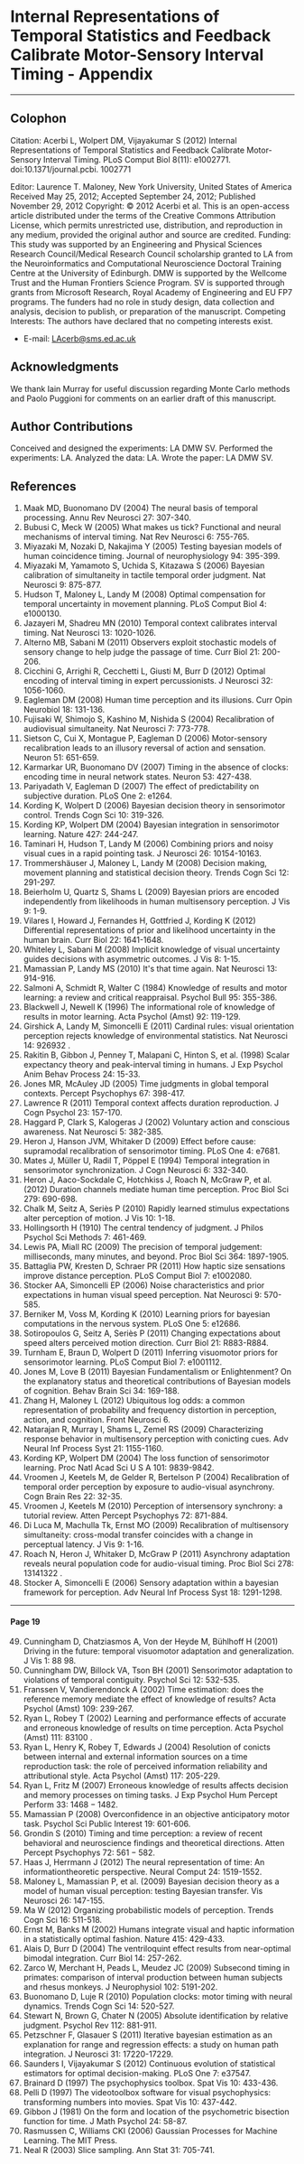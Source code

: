 # Internal Representations of Temporal Statistics and Feedback Calibrate Motor-Sensory Interval Timing - Appendix

---

## Colophon

Citation: Acerbi L, Wolpert DM, Vijayakumar S (2012) Internal Representations of Temporal Statistics and Feedback Calibrate Motor-Sensory Interval Timing. PLoS Comput Biol 8(11): e1002771. doi:10.1371/journal.pcbi. 1002771

Editor: Laurence T. Maloney, New York University, United States of America
Received May 25, 2012; Accepted September 24, 2012; Published November 29, 2012
Copyright: © 2012 Acerbi et al. This is an open-access article distributed under the terms of the Creative Commons Attribution License, which permits unrestricted use, distribution, and reproduction in any medium, provided the original author and source are credited.
Funding: This study was supported by an Engineering and Physical Sciences Research Council/Medical Research Council scholarship granted to LA from the Neuroinformatics and Computational Neuroscience Doctoral Training Centre at the University of Edinburgh. DMW is supported by the Wellcome Trust and the Human Frontiers Science Program. SV is supported through grants from Microsoft Research, Royal Academy of Engineering and EU FP7 programs. The funders had no role in study design, data collection and analysis, decision to publish, or preparation of the manuscript.
Competing Interests: The authors have declared that no competing interests exist.

- E-mail: LAcerb@sms.ed.ac.uk

## Acknowledgments

We thank Iain Murray for useful discussion regarding Monte Carlo methods and Paolo Puggioni for comments on an earlier draft of this manuscript.

## Author Contributions

Conceived and designed the experiments: LA DMW SV. Performed the experiments: LA. Analyzed the data: LA. Wrote the paper: LA DMW SV.

## References

1. Maak MD, Buonomano DV (2004) The neural basis of temporal processing. Annu Rev Neurosci 27: 307-340.
2. Bubusi C, Meck W (2005) What makes us tick? Functional and neural mechanisms of interval timing. Nat Rev Neurosci 6: 755-765.
3. Miyazaki M, Nozaki D, Nakajima Y (2005) Testing bayesian models of human coincidence timing. Journal of neurophysiology 94: 395-399.
4. Miyazaki M, Yamamoto S, Uchida S, Kitazawa S (2006) Bayesian calibration of simultaneity in tactile temporal order judgment. Nat Neurosci 9: 875-877.
5. Hudson T, Maloney L, Landy M (2008) Optimal compensation for temporal uncertainty in movement planning. PLoS Comput Biol 4: e1000130.
6. Jazayeri M, Shadreu MN (2010) Temporal context calibrates interval timing. Nat Neurosci 13: 1020-1026.
7. Alterno MB, Sabani M (2011) Observers exploit stochastic models of sensory change to help judge the passage of time. Curr Biol 21: 200-206.
8. Cicchini G, Arrighi R, Cecchetti L, Giusti M, Burr D (2012) Optimal encoding of interval timing in expert percussionists. J Neurosci 32: 1056-1060.
9. Eagleman DM (2008) Human time perception and its illusions. Curr Opin Neurobiol 18: 131-136.
10. Fujisaki W, Shimojo S, Kashino M, Nishida S (2004) Recalibration of audiovisual simultaneity. Nat Neurosci 7: 773-778.
11. Sietson C, Cui X, Montague P, Eagleman D (2006) Motor-sensory recalibration leads to an illusory reversal of action and sensation. Neuron 51: 651-659.
12. Karmarkar UR, Buonomano DV (2007) Timing in the absence of clocks: encoding time in neural network states. Neuron 53: 427-438.
13. Pariyadath V, Eagleman D (2007) The effect of predictability on subjective duration. PLoS One 2: e1264.
14. Kording K, Wolpert D (2006) Bayesian decision theory in sensorimotor control. Trends Cogn Sci 10: 319-326.
15. Kording KP, Wolpert DM (2004) Bayesian integration in sensorimotor learning. Nature 427: 244-247.
16. Taminari H, Hudson T, Landy M (2006) Combining priors and noisy visual cues in a rapid pointing task. J Neurosci 26: 10154-10163.
17. Trommershäuser J, Maloney L, Landy M (2008) Decision making, movement planning and statistical decision theory. Trends Cogn Sci 12: 291-297.
18. Beierholm U, Quartz S, Shams L (2009) Bayesian priors are encoded independently from likelihoods in human multisensory perception. J Vis 9: 1-9.
19. Vilares I, Howard J, Fernandes H, Gottfried J, Kording K (2012) Differential representations of prior and likelihood uncertainty in the human brain. Curr Biol 22: 1641-1648.
20. Whiteley L, Sabani M (2008) Implicit knowledge of visual uncertainty guides decisions with asymmetric outcomes. J Vis 8: 1-15.
21. Mamassian P, Landy MS (2010) It's that time again. Nat Neurosci 13: 914-916.
22. Salmoni A, Schmidt R, Walter C (1984) Knowledge of results and motor learning: a review and critical reappraisal. Psychol Bull 95: 355-386.
23. Blackwell J, Newell K (1996) The informational role of knowledge of results in motor learning. Acta Psychol (Amst) 92: 119-129.
24. Girshick A, Landy M, Simoncelli E (2011) Cardinal rules: visual orientation perception rejects knowledge of environmental statistics. Nat Neurosci 14: 926932 .
25. Rakitin B, Gibbon J, Penney T, Malapani C, Hinton S, et al. (1998) Scalar expectancy theory and peak-interval timing in humans. J Exp Psychol Anim Behav Process 24: 15-33.
26. Jones MR, McAuley JD (2005) Time judgments in global temporal contexts. Percept Psychophys 67: 398-417.
27. Lawrence R (2011) Temporal context affects duration reproduction. J Cogn Psychol 23: 157-170.
28. Haggard P, Clark S, Kalogeras J (2002) Voluntary action and conscious awareness. Nat Neurosci 5: 382-385.
29. Heron J, Hanson JVM, Whitaker D (2009) Effect before cause: supramodal recalibration of sensorimotor timing. PLoS One 4: e7681.
30. Mates J, Müller U, Radil T, Pöppel E (1994) Temporal integration in sensorimotor synchronization. J Cogn Neurosci 6: 332-340.
31. Heron J, Aaco-Sockdale C, Hotchkiss J, Roach N, McGraw P, et al. (2012) Duration channels mediate human time perception. Proc Biol Sci 279: 690-698.
32. Chalk M, Seitz A, Seriès P (2010) Rapidly learned stimulus expectations alter perception of motion. J Vis 10: 1-18.
33. Hollingsorth H (1910) The central tendency of judgment. J Philos Psychol Sci Methods 7: 461-469.
34. Lewis PA, Miall RC (2009) The precision of temporal judgement: milliseconds, many minutes, and beyond. Proc Biol Sci 364: 1897-1905.
35. Battaglia PW, Kresten D, Schraer PR (2011) How haptic size sensations improve distance perception. PLoS Comput Biol 7: e1002080.
36. Stocker AA, Simoncelli EP (2006) Noise characteristics and prior expectations in human visual speed perception. Nat Neurosci 9: 570-585.
37. Berniker M, Voss M, Kording K (2010) Learning priors for bayesian computations in the nervous system. PLoS One 5: e12686.
38. Sotiropoulos G, Seitz A, Seriès P (2011) Changing expectations about speed alters perceived motion direction. Curr Biol 21: R883-R884.
39. Turnham E, Braun D, Wolpert D (2011) Inferring visuomotor priors for sensorimotor learning. PLoS Comput Biol 7: e1001112.
40. Jones M, Love B (2011) Bayesian Fundamentalism or Enlightenment? On the explanatory status and theoretical contributions of Bayesian models of cognition. Behav Brain Sci 34: 169-188.
41. Zhang H, Maloney L (2012) Ubiquitous log odds: a common representation of probability and frequency distortion in perception, action, and cognition. Front Neurosci 6.
42. Natarajan R, Murray I, Shams L, Zemel RS (2009) Characterizing response behavior in multisensory perception with conicting cues. Adv Neural Inf Process Syst 21: 1155-1160.
43. Kording KP, Wolpert DM (2004) The loss function of sensorimotor learning. Proc Natl Acad Sci U S A 101: 9839-9842.
44. Vroomen J, Keetels M, de Gelder R, Bertelson P (2004) Recalibration of temporal order perception by exposure to audio-visual asynchrony. Cogn Brain Res 22: 32-35.
45. Vroomen J, Keetels M (2010) Perception of intersensory synchrony: a tutorial review. Atten Percept Psychophys 72: 871-884.
46. Di Luca M, Machulla Tk, Ernst MO (2009) Recalibration of multisensory simultaneity: cross-modal transfer coincides with a change in perceptual latency. J Vis 9: 1-16.
47. Roach N, Heron J, Whitaker D, McGraw P (2011) Asynchrony adaptation reveals neural population code for audio-visual timing. Proc Biol Sci 278: 13141322 .
48. Stocker A, Simoncelli E (2006) Sensory adaptation within a bayesian framework for perception. Adv Neural Inf Process Syst 18: 1291-1298.

---

#### Page 19

49. Cunningham D, Chatziasmos A, Von der Heyde M, Bühlhoff H (2001) Driving in the future: temporal visuomotor adaptation and generalization. J Vis 1: 88 98.
50. Cunningham DW, Billock VA, Tson BH (2001) Sensorimotor adaptation to violations of temporal contiguity. Psychol Sci 12: 532-535.
51. Franssen V, Vandierendonck A (2002) Time estimation: does the reference memory mediate the effect of knowledge of results? Acta Psychol (Amst) 109: 239-267.
52. Ryan L, Robey T (2002) Learning and performance effects of accurate and erroneous knowledge of results on time perception. Acta Psychol (Amst) 111: 83100 .
53. Ryan L, Henry K, Robey T, Edwards J (2004) Resolution of conicts between internal and external information sources on a time reproduction task: the role of perceived information reliability and attributional style. Acta Psychol (Amst) 117: 205-229.
54. Ryan L, Fritz M (2007) Erroneous knowledge of results affects decision and memory processes on timing tasks. J Exp Psychol Hum Percept Perform 33: $1468-1482$.
55. Mamassian P (2008) Overconfidence in an objective anticipatory motor task. Psychol Sci Public Interest 19: 601-606.
56. Grondin S (2010) Timing and time perception: a review of recent behavioral and neuroscience findings and theoretical directions. Atten Percept Psychophys 72: $561-582$.
57. Haas J, Herrmann J (2012) The neural representation of time: An informationtheoretic perspective. Neural Comput 24: 1519-1552.
58. Maloney L, Mamassian P, et al. (2009) Bayesian decision theory as a model of human visual perception: testing Bayesian transfer. Vis Neurosci 26: 147-155.
59. Ma W (2012) Organizing probabilistic models of perception. Trends Cogn Sci 16: 511-518.
60. Ernst M, Banks M (2002) Humans integrate visual and haptic information in a statistically optimal fashion. Nature 415: 429-433.
61. Alais D, Burr D (2004) The ventriloquint effect results from near-optimal bimodal integration. Curr Biol 14: 257-262.
62. Zarco W, Merchant H, Peads L, Meudez JC (2009) Subsecond timing in primates: comparison of interval production between human subjects and rhesus monkeys. J Neurophysiol 102: 5191-202.
63. Buonomano D, Luje R (2010) Population clocks: motor timing with neural dynamics. Trends Cogn Sci 14: 520-527.
64. Stewart N, Brown G, Chater N (2005) Absolute identification by relative judgment. Psychol Rev 112: 881-911.
65. Petzschner F, Glasauer S (2011) Iterative bayesian estimation as an explanation for range and regression effects: a study on human path integration. J Neurosci 31: 17220-17229.
66. Saunders I, Vijayakumar S (2012) Continuous evolution of statistical estimators for optimal decision-making. PLoS One 7: e37547.
67. Brainard D (1997) The psychophysics toolbox. Spat Vis 10: 433-436.
68. Pelli D (1997) The videotoolbox software for visual psychophysics: transforming numbers into movies. Spat Vis 10: 437-442.
69. Gibbon J (1981) On the form and location of the psychometric bisection function for time. J Math Psychol 24: 58-87.
70. Rasmussen C, Williams CKI (2006) Gaussian Processes for Machine Learning. The MIT Press.
71. Neal R (2003) Slice sampling. Ann Stat 31: 705-741.
